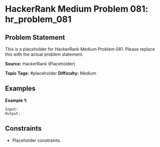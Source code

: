 # HackerRank Medium Problem 081: hr_problem_081

## Problem Statement

This is a placeholder for HackerRank Medium Problem 081.
Please replace this with the actual problem statement.

**Source:** HackerRank (Placeholder)

**Topic Tags:** #placeholder
**Difficulty:** Medium

## Examples

**Example 1:**

```
Input:
Output:
```

## Constraints

- Placeholder constraints.
